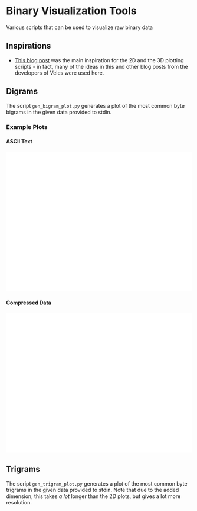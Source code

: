 # Binary Visualization Tools

Various scripts that can be used to visualize raw binary data

## Inspirations
 - [This blog post](https://codisec.com/binary-visualization-explained/) was the main inspiration for the 2D and the 3D plotting scripts - in fact, many of the ideas in this and other blog posts from the developers of Veles were used here.


## Digrams
The script `gen_bigram_plot.py` generates a plot of the most common byte bigrams in the given data provided to stdin.

### Example Plots

#### ASCII Text
![2D ASCII plot](/binary_visualization/plots/2d_ascii.png)
#### Compressed Data
![2D Compressed plot](/binary_visualization/plots/2d_compressed.png)

## Trigrams
The script `gen_trigram_plot.py` generates a plot of the most common byte trigrams in the given data provided to stdin. Note that due to the added dimension, this takes *a lot* longer than the 2D plots, but gives a lot more resolution.


